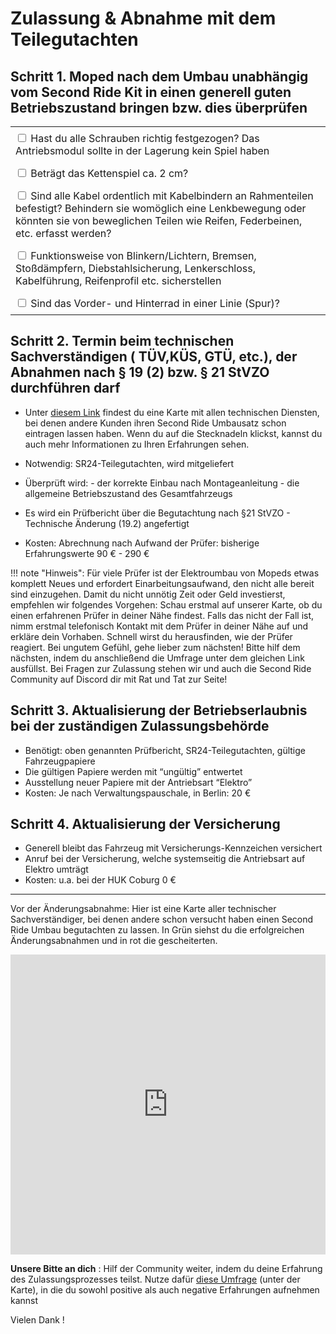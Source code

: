 # Zulassung & Abnahme mit dem Teilegutachten

## Schritt 1. Moped nach dem Umbau unabhängig vom Second Ride Kit in einen generell guten Betriebszustand bringen bzw. dies überprüfen

<table style="width:100%; border-collapse: collapse;">
  <tr>
    <td style="padding: 8px;">
      <input type="checkbox"> Hast du alle Schrauben richtig festgezogen? Das Antriebsmodul sollte in der Lagerung kein Spiel haben
    </td>
  </tr>
  <tr>
    <td style="padding: 8px;">
      <input type="checkbox"> Beträgt das Kettenspiel ca. 2 cm?
    </td>
  </tr>
  <tr>
    <td style="padding: 8px;">
      <input type="checkbox"> Sind alle Kabel ordentlich mit Kabelbindern an Rahmenteilen befestigt? Behindern sie womöglich eine Lenkbewegung oder könnten sie von beweglichen Teilen wie Reifen, Federbeinen, etc. erfasst werden?
    </td>
  </tr>
  <tr>
    <td style="padding: 8px;">
      <input type="checkbox"> Funktionsweise von Blinkern/Lichtern, Bremsen, Stoßdämpfern, Diebstahlsicherung, Lenkerschloss, Kabelführung, Reifenprofil etc. sicherstellen
    </td>
  </tr>
  <tr>
    <td style="padding: 8px;">
      <input type="checkbox"> Sind das Vorder- und Hinterrad in einer Linie (Spur)?
    </td>
  </tr>
</table>

## Schritt 2. Termin beim technischen Sachverständigen ( TÜV,KÜS, GTÜ, etc.), der Abnahmen nach § 19 (2) bzw. § 21 StVZO durchführen darf

- Unter [diesem Link](https://second-ride.de/zulassung) findest du eine Karte mit allen technischen Diensten, bei denen andere Kunden ihren Second Ride Umbausatz schon eintragen lassen haben. Wenn du auf die Stecknadeln klickst, kannst du auch mehr Informationen zu Ihren Erfahrungen sehen.
- Notwendig: SR24-Teilegutachten, wird mitgeliefert
- Überprüft wird: 
        - der korrekte Einbau nach Montageanleitung
        - die allgemeine Betriebszustand des Gesamtfahrzeugs

 - Es wird ein Prüfbericht über die Begutachtung nach §21 StVZO - Technische Änderung (19.2) angefertigt
 - Kosten: Abrechnung nach Aufwand der Prüfer: bisherige Erfahrungswerte 90 € - 290 €

!!! note "Hinweis":
    Für viele Prüfer ist der Elektroumbau von Mopeds etwas komplett Neues und erfordert Einarbeitungsaufwand, den nicht alle bereit sind einzugehen. Damit du nicht unnötig Zeit oder Geld investierst, empfehlen wir folgendes Vorgehen: Schau erstmal auf unserer Karte, ob du einen erfahrenen Prüfer in deiner Nähe findest. Falls das nicht der Fall ist, nimm erstmal telefonisch Kontakt mit dem Prüfer in deiner Nähe auf und erkläre dein Vorhaben. Schnell wirst du herausfinden, wie der Prüfer reagiert. Bei ungutem Gefühl, gehe lieber zum nächsten! Bitte hilf dem nächsten, indem du anschließend die Umfrage unter dem gleichen Link ausfüllst. Bei Fragen zur Zulassung stehen wir und auch die Second Ride Community auf Discord dir mit Rat und Tat zur Seite!

## Schritt 3. Aktualisierung der Betriebserlaubnis bei der zuständigen Zulassungsbehörde

- Benötigt: oben genannten Prüfbericht, SR24-Teilegutachten, gültige Fahrzeugpapiere
- Die gültigen Papiere werden mit “ungültig” entwertet
- Ausstellung neuer Papiere mit der Antriebsart “Elektro”
- Kosten: Je nach Verwaltungspauschale, in Berlin: 20 €

## Schritt 4. Aktualisierung der Versicherung

- Generell bleibt das Fahrzeug mit Versicherungs-Kennzeichen versichert
- Anruf bei der Versicherung, welche systemseitig die Antriebsart auf Elektro umträgt
- Kosten: u.a. bei der HUK Coburg 0 €
  
---

Vor der Änderungsabnahme: 
Hier ist eine Karte aller technischer Sachverständiger, bei denen andere schon versucht haben einen Second Ride Umbau begutachten zu lassen. In Grün siehst du die erfolgreichen Änderungsabnahmen und in rot die gescheiterten.



<iframe src="https://www.google.com/maps/d/u/0/embed?mid=1CDf_Qp0kNb1LnjTww2guJW_Abqq2x08&ehbc=2E312F" width="100%" height="480" style="border:0;"></iframe>


**Unsere Bitte an dich** : Hilf der Community weiter, indem du deine Erfahrung des Zulassungsprozesses teilst. Nutze dafür [diese Umfrage](https://second-ride.de/zulassung) (unter der Karte), in die du sowohl positive als auch negative Erfahrungen aufnehmen kannst

Vielen Dank !





